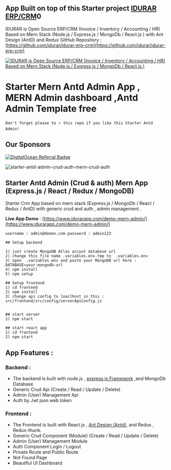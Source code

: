 ## App Built on top of this Starter project [IDURAR ERP/CRM](https://github.com/idurar/erp-crm)0
IDURAR is Open Source ERP/CRM (Invoice / Inventory / Accounting / HR) Based on Mern Stack (Node.js / Express.js / MongoDb / React.js ) with Ant Design (AntD) and Redux
GitHub Repository : [https://github.com/idurar/idurar-erp-crm](https://github.com/idurar/idurar-erp-crm)


[![
IDURAR is Open Source ERP/CRM (Invoice / Inventory / Accounting / HR) Based on Mern Stack (Node.js / Express.js / MongoDb / React.js )](https://dev-to-uploads.s3.amazonaws.com/uploads/articles/ja242ld9m9z1c6ia7lu5.png)](https://github.com/idurar/idurar-erp-crm)




# Starter Mern Antd Admin App , MERN Admin dashboard ,Antd Admin Template free

```
Don't forget please to ⭐ this repo if you like this Starter Antd Admin!
```

## Our Sponsors

[![DigitalOcean Referral Badge](https://web-platforms.sfo2.digitaloceanspaces.com/WWW/Badge%203.svg)](https://www.digitalocean.com/?refcode=4ead8370b905&utm_campaign=Referral_Invite&utm_medium=Referral_Program&utm_source=badge)


![starter-antd-admin-crud-auth-mern-crud-auth](https://dev-to-uploads.s3.amazonaws.com/uploads/articles/opp4yj177dizyaosah0o.png)


## Starter Antd Admin (Crud & auth) Mern App (Express.js / React / Redux / MongoDB)

Starter Crm App based on mern stack (Express.js / MongoDb / React / Redux / AntD) with generic crud and auth , admin management .

**Live App Demo** : [https://www.idurarapp.com/demo-mern-admin/](https://www.idurarapp.com/demo-mern-admin/)

`username : admin@demon.com
password : admin123`

```
## Setup backend

1) just create MongoDB Atlas accout database url 
2) change this file name .variables.env.tmp to  .variables.env
3) open  .variables.env and paste your MongoDB url here :  DATABASE=your-mongodb-url
4) npm install
5) npm setup

## Setup frontend
1) cd frontend 
2) npm install
3) change api config to loaclhost in this : src/frontend/src/config/serverApiConfig.js
 

## start server
1) npm start

## start react app
1) cd frontend
2) npm start

```

## App Features :

### Backend :

* The backend is built with node.js , [express.js Framework](https://expressjs.com/) ,and MongoDb Database
* Generic Crud Api (Create / Read / Update / Delete)
* Admin (User) Management Api
* Auth by Jwt json web token

### Frontend :

* The Frontend is built with React.js , [Ant Design (Antd)](https://ant.design/), and Redux , Redux-thunk.
* Generic Crud Component (Module) (Create / Read / Update / Delete)
* Admin (User) Management Module
* Auth Component Login / Logout
* Private Route and Public Route
* Not Found Page
* Beautiful UI Dashboard

#
